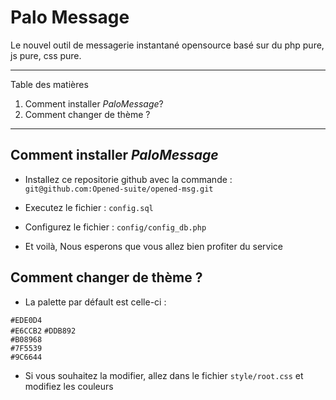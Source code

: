 # Palo Message 
Le nouvel outil de messagerie instantané opensource basé sur du php pure, js pure, css pure.

*******
Table des matières  
 1. Comment installer *PaloMessage*?
 2. Comment changer de thème ?


*******

## Comment installer *PaloMessage*

* Installez ce repositorie github avec la commande : `git@github.com:Opened-suite/opened-msg.git`

* Executez le fichier : `config.sql`

* Configurez le fichier : `config/config_db.php`

* Et voilà, 
Nous esperons que vous allez bien profiter du service 



## Comment changer de thème ?

* La palette par défault est celle-ci :

`#EDE0D4`  
`#E6CCB2` 
`#DDB892`  
`#B08968`  
`#7F5539`  
`#9C6644` 


* Si vous souhaitez la modifier, allez dans le fichier `style/root.css`
et modifiez les couleurs 
